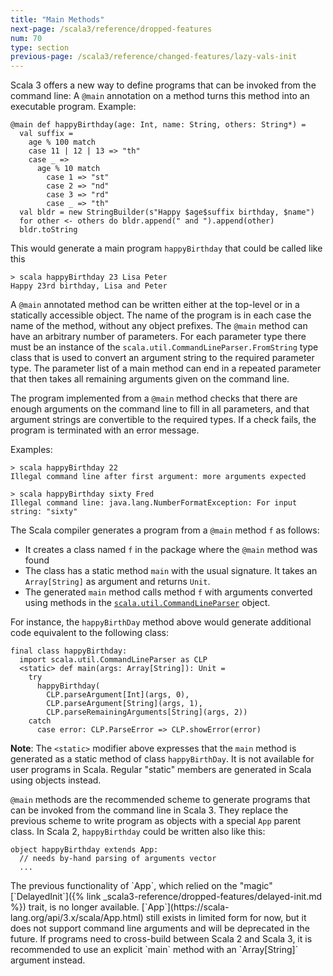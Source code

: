 ```yaml
---
title: "Main Methods"
next-page: /scala3/reference/dropped-features
num: 70
type: section
previous-page: /scala3/reference/changed-features/lazy-vals-init
---
```


<!-- THIS FILE HAS BEEN GENERATED BY SCALADOC PREPROCESSOR.
    The whole process of generation the docs can be found under this README: https://github.com/lampepfl/dotty/blob/master/docs/README.md
    The source file can be found here https://github.com/lampepfl/dotty/edit/master/docs/docs/reference/changed-features/main-functions.md
    NOTE THAT ANY CHANGES TO THIS FILE WILL BE OVERRIDEN BY PREPROCESSOR.
-->

Scala 3 offers a new way to define programs that can be invoked from the command line:
A `@main` annotation on a method turns this method into an executable program.
Example:

<div class="snippet" scala-snippet ><div class="buttons"></div><pre><code class="language-scala"><span id="0" class="" >@main def happyBirthday(age: Int, name: String, others: String*) =
</span><span id="1" class="" >  val suffix =
</span><span id="2" class="" >    age % 100 match
</span><span id="3" class="" >    case 11 | 12 | 13 =&gt; &quot;th&quot;
</span><span id="4" class="" >    case _ =&gt;
</span><span id="5" class="" >      age % 10 match
</span><span id="6" class="" >        case 1 =&gt; &quot;st&quot;
</span><span id="7" class="" >        case 2 =&gt; &quot;nd&quot;
</span><span id="8" class="" >        case 3 =&gt; &quot;rd&quot;
</span><span id="9" class="" >        case _ =&gt; &quot;th&quot;
</span><span id="10" class="" >  val bldr = new StringBuilder(s&quot;Happy $age$suffix birthday, $name&quot;)
</span><span id="11" class="" >  for other &lt;- others do bldr.append(&quot; and &quot;).append(other)
</span><span id="12" class="" >  bldr.toString
</span></code></pre></div>

This would generate a main program `happyBirthday` that could be called like this

```
> scala happyBirthday 23 Lisa Peter
Happy 23rd birthday, Lisa and Peter
```

A `@main` annotated method can be written either at the top-level or in a statically accessible object. The name of the program is in each case the name of the method, without any object prefixes. The `@main` method can have an arbitrary number of parameters.
For each parameter type there must be an instance of the `scala.util.CommandLineParser.FromString` type class
that is used to convert an argument string to the required parameter type.
The parameter list of a main method can end in a repeated parameter that then
takes all remaining arguments given on the command line.

The program implemented from a `@main` method checks that there are enough arguments on
the command line to fill in all parameters, and that argument strings are convertible to
the required types. If a check fails, the program is terminated with an error message.

Examples:

```
> scala happyBirthday 22
Illegal command line after first argument: more arguments expected

> scala happyBirthday sixty Fred
Illegal command line: java.lang.NumberFormatException: For input string: "sixty"
```

The Scala compiler generates a program from a `@main` method `f` as follows:

- It creates a class named `f` in the package where the `@main` method was found
- The class has a static method `main` with the usual signature. It takes an `Array[String]`
  as argument and returns `Unit`.
- The generated `main` method calls method `f` with arguments converted using
  methods in the [`scala.util.CommandLineParser`](https://scala-lang.org/api/3.x/scala/util/CommandLineParser$.html) object.

For instance, the `happyBirthDay` method above would generate additional code equivalent to the following class:

<div class="snippet" scala-snippet ><div class="buttons"></div><pre><code class="language-scala"><span id="0" class="" >final class happyBirthday:
</span><span id="1" class="" >  import scala.util.CommandLineParser as CLP
</span><span id="2" class="" >  &lt;static&gt; def main(args: Array[String]): Unit =
</span><span id="3" class="" >    try
</span><span id="4" class="" >      happyBirthday(
</span><span id="5" class="" >        CLP.parseArgument[Int](args, 0),
</span><span id="6" class="" >        CLP.parseArgument[String](args, 1),
</span><span id="7" class="" >        CLP.parseRemainingArguments[String](args, 2))
</span><span id="8" class="" >    catch
</span><span id="9" class="" >      case error: CLP.ParseError =&gt; CLP.showError(error)
</span></code></pre></div>

**Note**: The `<static>` modifier above expresses that the `main` method is generated
as a static method of class `happyBirthDay`. It is not available for user programs in Scala. Regular "static" members are generated in Scala using objects instead.

`@main` methods are the recommended scheme to generate programs that can be invoked from the command line in Scala 3. They replace the previous scheme to write program as objects with a special `App` parent class. In Scala 2, `happyBirthday` could be written also like this:

<div class="snippet" scala-snippet ><div class="buttons"></div><pre><code class="language-scala"><span id="0" class="" >object happyBirthday extends App:
</span><span id="1" class="" >  // needs by-hand parsing of arguments vector
</span><span id="2" class="" >  ...
</span></code></pre></div>The previous functionality of `App`, which relied on the "magic" [`DelayedInit`]({% link _scala3-reference/dropped-features/delayed-init.md %}) trait, is no longer available. [`App`](https://scala-lang.org/api/3.x/scala/App.html) still exists in limited form for now, but it does not support command line arguments and will be deprecated in the future. If programs need to cross-build
between Scala 2 and Scala 3, it is recommended to use an explicit `main` method with an `Array[String]` argument instead.

